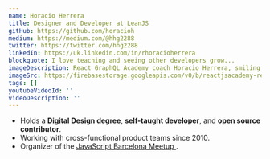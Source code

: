 ```yaml
---
name: Horacio Herrera
title: Designer and Developer at LeanJS
gitHub: https://github.com/horacioh
medium: https://medium.com/@hhg2288
twitter: https://twitter.com/hhg2288
linkedIn: https://uk.linkedin.com/in/rhoracioherrera
blockquote: I love teaching and seeing other developers grow...
imageDescription: React GraphQL Academy coach Horacio Herrera, smiling with sunglasses on.
imageSrc: https://firebasestorage.googleapis.com/v0/b/reactjsacademy-react.appspot.com/o/team%2Fhoracio.jpg?alt=media
tags: []
youtubeVideoId: ''
videoDescription: ''
---
```


<ul>
    <li>
    Holds a <strong>Digital Design degree</strong>,
    <strong>self-taught developer</strong>, and
    <strong>open source contributor</strong>.
    </li>
    <li>
    Working with cross-functional product teams since 2010.
    </li>
    <li>
    Organizer of the
    <a href="https://www.meetup.com/JavaScript-Barcelona/">
        JavaScript Barcelona Meetup
    </a>
    .
    </li>
</ul>
